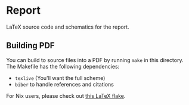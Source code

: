 # Report

LaTeX source code and schematics for the report.

## Building PDF

You can build to source files into a PDF by running `make` in this directory. The Makefile has the following dependencies:

- `texlive` (You'll want the full scheme)
- `biber` to handle references and citations

For Nix users, please check out [this LaTeX flake](https://git.depeuter.dev/tdpeuter/flakes/src/commit/34e40f73b3be4e1a819f66a5b1766b94817fbcbd/latex/flake.nix).

